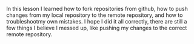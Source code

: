 In this lesson I learned how to fork repositories from github, how to 
push changes from my local repository to the remote repository, and how 
to troubleshootmy own mistakes. I hope I did it all correctly, there are 
still a few things I believe I messed up, like pushing my changes to the 
correct remote repository. 
